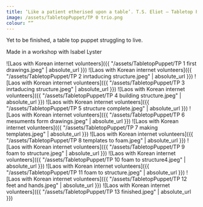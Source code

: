```yaml
---
title: ‘Like a patient etherised upon a table’. T.S. Eliot — Tabletop Puppet unfinished
image: /assets/TabletopPuppet/TP 0 trio.png
colour: “”
---
```


<!-- this is a potential header item: background: "image" -->

Yet to be finished, a table top puppet struggling to live.

Made in a workshop with Isabel Lyster

![Laos with Korean internet volunteers]({{ "/assets/TabletopPuppet/TP 1 first drawings.jpeg" | absolute_url }})
![Laos with Korean internet volunteers]({{ "/assets/TabletopPuppet/TP 2 inrtaducing structure.jpeg" | absolute_url }})
![Laos with Korean internet volunteers]({{ "/assets/TabletopPuppet/TP 3 inrtaducing structure.jpeg" | absolute_url }})
![Laos with Korean internet volunteers]({{ "/assets/TabletopPuppet/TP 4 building structure.jpeg" | absolute_url }})
![Laos with Korean internet volunteers]({{ "/assets/TabletopPuppet/TP 5 structure complete.jpeg" | absolute_url }})
![Laos with Korean internet volunteers]({{ "/assets/TabletopPuppet/TP 6 mesuments form drawings.jpeg" | absolute_url }})
![Laos with Korean internet volunteers]({{ "/assets/TabletopPuppet/TP 7 making templates.jpeg" | absolute_url }})
![Laos with Korean internet volunteers]({{ "/assets/TabletopPuppet/TP 8 templates to foam.jpeg" | absolute_url }})
![Laos with Korean internet volunteers]({{ "/assets/TabletopPuppet/TP 9 foam to structure.jpeg" | absolute_url }})
![Laos with Korean internet volunteers]({{ "/assets/TabletopPuppet/TP 10 foam to structure4.jpeg" | absolute_url }})
![Laos with Korean internet volunteers]({{ "/assets/TabletopPuppet/TP 11 foam to structure.jpeg" | absolute_url }})
![Laos with Korean internet volunteers]({{ "/assets/TabletopPuppet/TP 12 feet and hands.jpeg" | absolute_url }})
![Laos with Korean internet volunteers]({{ "/assets/TabletopPuppet/TP 13 finished.jpeg" | absolute_url }})
